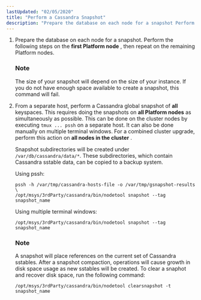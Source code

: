 ```yaml
---
lastUpdated: "02/05/2020"
title: "Perform a Cassandra Snapshot"
description: "Prepare the database on each node for a snapshot Perform the following steps on the first Platform node then repeat on the remaining Platform nodes The size of your snapshot will depend on the size of your instance If you do not have enough space available to create a snapshot..."
---
```


1.  Prepare the database on each node for a snapshot. Perform the following steps on the **first Platform node** , then repeat on the remaining Platform nodes.

    ### Note

    The size of your snapshot will depend on the size of your instance. If you do not have enough space available to create a snapshot, this command will fail.

2.  From a separate host, perform a Cassandra global snapshot of **all** keyspaces. This requires doing the snapshots on **all Platform nodes**                as simultaneously as possible. This can be done on the cluster nodes by executing `tmux ... pssh` on a separate host. It can also be done manually on multiple terminal windows. For a combined cluster upgrade, perform this action on **all nodes in the cluster** .

    Snapshot subdirectories will be created under `/var/db/cassandra/data/*`. These subdirectories, which contain Cassandra sstable data, can be copied to a backup system.

    Using pssh:

    ```
    pssh -h /var/tmp/cassandra-hosts-file -o /var/tmp/gsnapshot-results \
    /opt/msys/3rdParty/cassandra/bin/nodetool snapshot --tag snapshot_name
    ```

    Using multiple terminal windows:

    `/opt/msys/3rdParty/cassandra/bin/nodetool snapshot --tag snapshot_name`
    ### Note

    A snapshot will place references on the current set of Cassandra sstables. After a snapshot compaction, operations will cause growth in disk space usage as new sstables will be created. To clear a snaphot and recover disk space, run the following command:

    `/opt/msys/3rdParty/cassandra/bin/nodetool clearsnapshot -t snapshot_name`